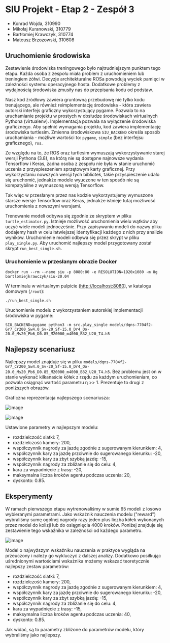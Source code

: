 # SIU Projekt - Etap 2 - Zespół 3

* Konrad Wojda, 310990
* Mikołaj Kuranowski, 310779
* Bartłomiej Krawczyk, 310774
* Mateusz Brzozowski, 310608

## Uruchomienie środowiska

Zestawienie środowiska treningowego było najtrudniejszym punktem tego etapu. Każda osoba z zespołu miała problem z uruchomieniem lub treningiem żółwi. Decyzje architekturalne ROSa powodują wyciek pamięci w zależności systemu operacyjnego hosta. Dodatkowe
problemy z wydajnością środowiska zmusiły nas do przepisania kodu od podstaw.

Nasz kod źródłowy zawiera gruntowną przebudowę nie tylko kodu trenującego, ale również reimplementację środowiska - która zawiera autorski interfejs graficzny wykorzystujący pygame. Pozwala to na uruchamianie projektu w prostych w obsłudze środowiskach wirtualnych Pythona (virtualenv). Implementacja pozwala na wyłączenie środowiska graficznego. Aby spełnić wymagania projektu, kod zawiera implementację środowiska turtlesim. Zmienna środowiskowa `SIU_BACKEND` określa sposób uruchamiania - możliwe wartości to: `pygame`, `simple` (bez interfejsu graficznego), `ros`.

Ze względu na to, że ROS oraz turtlesim wymuszają wykorzystywanie starej wersji Pythona (3.8), na którą nie są dostępne najnowsze wydania Tensorflow i Keras, żadna osoba z zespołu nie była w stanie uruchomić uczenia z przyspieszeniem sprzętowym karty graficznej. Przy wykorzystaniu nowszych wersji tych bibliotek, takie przyspieszenie udało się uruchomić, jednakże modele wyuczone w ten sposób nie są kompatybilne z wymuszoną wersją Tensorflow.

Tak więc w przesłanym przez nas kodzie wykorzystujemy wymuszone starsze wersje Tensorflow oraz Keras, jednakże istnieje tutaj możliwość uruchomienia z nowszymi wersjami. 

Trenowanie modeli odbywa się zgodnie ze skryptem w pliku `turtle_estimator.py`. Istnieje możliwość uruchomienia wielu wątków aby uczyć wiele modeli jednocześnie. Przy zapisywaniu modeli do nazwy pliku dodajemy hash w celu łatwiejszej identyfikacji każdego z nich przy analizie wyników. Uruchomienie modeli odbywa się przez skrypt w pliku `play_single.py`. Aby uruchomić najlepszy model przygotowany został skrypt `run_best_single.sh`.

### Uruchomienie w przesłanym obrazie Docker

```shell
docker run --rm --name siu -p 8080:80 -e RESOLUTION=1920x1080 -m 8g bartlomiejkrawczyk/siu-20.04
```

W terminalu w wirtualnym pulpicie (<http://localhost:8080>), w katalogu domowym (`/root`):

```shell
./run_best_single.sh
```

Uruchomienie modelu z wykorzystaniem autorskiej implementacji środowiska w pygame:
```shell
SIU_BACKEND=pygame python3 -m src.play_single models/dqns-7704f2-Gr7_Cr200_Sw4.0_Sv-20_Sf-15.0_Dr4_Oo-20.0_Ms20_Pb6_D0.85_M20000_m4000_B32_U20_T4.h5
```

## Najlepszy scenariusz

Najlepszy model znajduje się w pliku `models/dqns-7704f2-Gr7_Cr200_Sw4.0_Sv-20_Sf-15.0_Dr4_Oo-20.0_Ms20_Pb6_D0.85_M20000_m4000_B32_U20_T4.h5`. Bez problemu jest on w stanie wykonać kilkanaście kółek z rzędu za każdym uruchomieniam, co pozwala osiągnąć wartość parametru η >> 1. Prezentuje to drugi z poniższych obrazów. 

Graficzna reprezentacja najlepszego scenariusza:

![image](https://hackmd.io/_uploads/SksXufnZA.png)

![image](https://hackmd.io/_uploads/H1f2S7nWR.png)

Ustawione parametry w najlepszym modelu:
- rozdzielczość siatki: 7,
- rozdzielczość kamery: 200,
- współczynnik nagrody za jazdę zgodnie z sugerowanym kierunkiem: 4,
- współczynnik kary za jazdę przciwnie do sugerowanego kierunku: -20,
- współczynnik kary za zbyt szybką jazdę: -15,
- współczynnik nagrody za zbliżanie się do celu: 4,
- kara za wypadnięcie z trasy: -20,
- maksymalna liczba kroków agentu podczas uczenia: 20,
- dyskonto: 0.85.


## Eksperymenty

W ramach pierwszego etapu wytrenowaliśmy w sumie 65 modeli z losowo wybieranymi parametrami. Jako wskaźnik nauczenia modelu ("reward") wybraliśmy sumę ogólnej nagrody razy jeden plus liczba kółek wykonanych przez model do kolizji lub do osiągnięcia 4000 kroków. Poniżej znajduje się zestawienie tego wskaźnika w zależności od każdego parametru.

![image](https://hackmd.io/_uploads/BkNccQhWC.png)

Model o najwyższym wskaźniku nauczenia w praktyce wygląda na przeuczony i należy go wykluczyć z dalszej analizy. Dodatkowo posiłkując uśrednionymi wartościami wskaźnika możemy wskazać teoretycznie najlepszy zestaw parametrów:
- rozdzielczość siatki: 7,
- rozdzielczość kamery: 200,
- współczynnik nagrody za jazdę zgodnie z sugerowanym kierunkiem: 4,
- współczynnik kary za jazdę przciwnie do sugerowanego kierunku: -20,
- współczynnik kary za zbyt szybką jazdę: -15,
- współczynnik nagrody za zbliżanie się do celu: 4,
- kara za wypadnięcie z trasy: -15,
- maksymalna liczba kroków agentu podczas uczenia: 40,
- dyskonto: 0.85.

Jak widać, są to parametry zbliżone do parametrów modelu, który wybraliśmy jako najlepszy.
